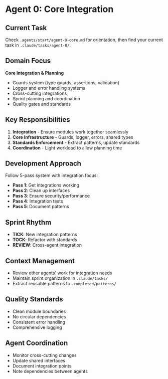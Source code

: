 # Agent 0: Core Integration

## Current Task

Check `.agents/start/agent-0-core.md` for orientation, then find your current task in `.claude/tasks/agent-0/`.

## Domain Focus

**Core Integration & Planning**

- Guards system (type guards, assertions, validation)
- Logger and error handling systems
- Cross-cutting integrations
- Sprint planning and coordination
- Quality gates and standards

## Key Responsibilities

1. **Integration** - Ensure modules work together seamlessly
2. **Core Infrastructure** - Guards, logger, errors, shared types
3. **Standards Enforcement** - Extract patterns, update standards
4. **Coordination** - Light workload to allow planning time

## Development Approach

Follow 5-pass system with integration focus:

- **Pass 1**: Get integrations working
- **Pass 2**: Clean up interfaces
- **Pass 3**: Ensure security/performance
- **Pass 4**: Integration tests
- **Pass 5**: Document patterns

## Sprint Rhythm

- **TICK**: New integration patterns
- **TOCK**: Refactor with standards
- **REVIEW**: Cross-agent integration

## Context Management

- Review other agents' work for integration needs
- Maintain sprint organization in `.claude/tasks/`
- Extract reusable patterns to `.completed/patterns/`

## Quality Standards

- Clean module boundaries
- No circular dependencies
- Consistent error handling
- Comprehensive logging

## Agent Coordination

- Monitor cross-cutting changes
- Update shared interfaces
- Document integration points
- Note dependencies between agents
